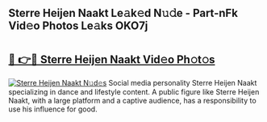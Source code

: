 ## Sterre Heijen Naakt Le𝚊k𝚎d N𝚞𝚍e - Part-nFk Vid𝚎o Photos Le𝚊ks OKO7j

# <h2><a href="http://fb0t8t.evod.top/?m=Sterre+Heijen+Naakt">🔗 👉🔴 Sterre Heijen Naakt Vid𝚎o Ph𝚘t𝚘s</a></h2>

[![Sterre Heijen Naakt N𝚞d𝚎s](https://i.imgur.com/8V9OHl7.gif)](http://fb0t8t.evod.top/?m=Sterre+Heijen+Naakt)
Social media personality Sterre Heijen Naakt specializing in dance and lifestyle content. A public figure like Sterre Heijen Naakt, with a large platform and a captive audience, has a responsibility to use his influence for good. 
